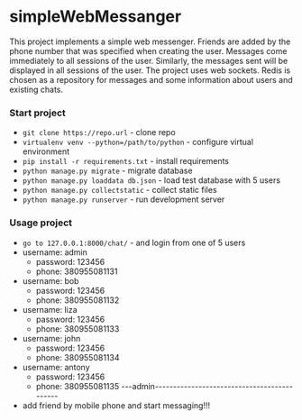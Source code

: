 # simpleWebMessanger

This project implements a simple web messenger. 
Friends are added by the phone number that
 was specified when creating the user.
Messages come immediately to all sessions of the user. Similarly, 
the messages sent will be displayed in all sessions of the user.
The project uses web sockets. Redis is chosen as a repository for messages and some information about users and existing chats.


### Start project
* `git clone https://repo.url` - clone repo
* `virtualenv venv --python=/path/to/python` - configure virtual environment
* `pip install -r requirements.txt` - install requirements
* `python manage.py migrate` - migrate database
* `python manage.py loaddata db.json` - load test database with  5 users
* `python manage.py collectstatic` - collect static files
* `python manage.py runserver` - run development server

### Usage project
* `go to 127.0.0.1:8000/chat/` - and login from one of 5 users
* username: admin
   * password: 123456
   * phone: 380955081131
* username: bob
  * password: 123456
  * phone: 380955081132
* username: liza
  * password: 123456
  * phone: 380955081133
* username: john
   * password: 123456
   * phone: 380955081134
* username: antony
  * password: 123456
  * phone: 380955081135
---admin--------------------------------------------
* add friend by mobile phone and start messaging!!!
   
   
   
      
